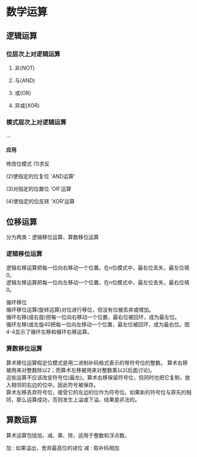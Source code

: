 # 数学运算

## 逻辑运算

### 位层次上对逻辑运算
1. 非(NOT)

1. 与(AND)

1. 或(OR)

1. 异或(XOR)


### 模式层次上对逻辑运算
...

#### 应用
修改位模式
(1)求反

(2)使指定的位复位
'AND运算'

(3)对指定的位置位
'OR'运算

(4)使指定的位反转
'XOR'运算

## 位移运算
分为两类：逻辑移位运算、算数移位运算

### 逻辑移位运算

逻辑右移运算把每一位向右移动一个位置。在n位模式中，最右位丢失，最左位填0。<br>
逻辑左移运算把每一位向左移动一个位置。在n位模式中，最左位丢失，最右位填0。

循环移位<br>
循环移位运算(旋转运算)对位进行移位，但没有位被丢弃或增加。<br>
循环右移(或右旋)把每一位向右移动一个位置，最右位被回环，成为最左位。<br>
循环左移(或左旋40把每一位向左移动一个位置，最左位被回环，成为最右位。图4-4显示了循环左移和循环右移运算。

### 算数移位运算
算术移位运算假定位模式是用二进制补码格式表示的带符号位的整数。
算术右移被用来对整数除以2；而算术左移被用来对整数乘以2(后面讨论)。<br>
这些运算不应该改变符号位(最左)。算术右移保留符号位，但同时也把它复制，放入相邻的右边的位中。因此符号被保存。<br>
算术左移丢弃符号位，接受它的左边的位作为符号位。如果新的符号位与原先的相同，那么运算成功，否则发生上溢或下溢，结果是非法的。

## 算数运算
算术运算包括加、减、乘、除，适用于整数和浮点数。

加 : 如果溢出，舍弃最高位的进位
减 : 取补码相加



